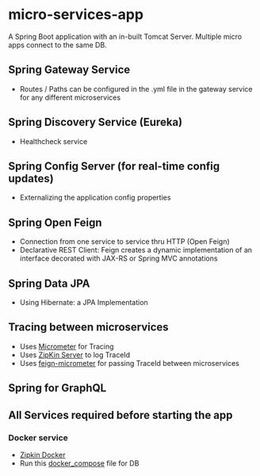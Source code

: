 # micro-services-app
A Spring Boot application with an in-built Tomcat Server. Multiple micro apps connect to the same DB.

## Spring Gateway Service
- Routes / Paths can be configured in the .yml file in the gateway service for any different microservices

## Spring Discovery Service (Eureka)
- Healthcheck service

## Spring Config Server (for real-time config updates)
- Externalizing the application config properties

## Spring Open Feign 
- Connection from one service to service thru HTTP (Open Feign)
- Declarative REST Client: Feign creates a dynamic implementation of an interface decorated with JAX-RS or Spring MVC annotations

## Spring Data JPA
- Using Hibernate: a JPA Implementation

## Tracing between microservices
- Uses [Micrometer](https://micrometer.io/docs/tracing) for Tracing
- Uses [ZipKin Server](https://zipkin.io/) to log TraceId
- Uses [feign-micrometer](https://mvnrepository.com/artifact/io.github.openfeign/feign-micrometer) for passing TraceId between microservices

## Spring for GraphQL

## All Services required before starting the app
### Docker service
- [Zipkin Docker](https://hub.docker.com/r/openzipkin/zipkin)
- Run this [docker_compose](https://github.com/Nishanthk3/Mysql-Debezium-connector) file for DB 
